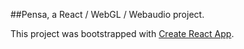 ##Pensa, a React / WebGL / Webaudio project.

This project was bootstrapped with [Create React App](https://github.com/facebook/create-react-app).
